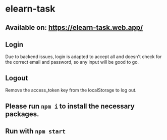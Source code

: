 # elearn-task

## Available on: https://elearn-task.web.app/

## Login

Due to backend issues, login is adapted to accept all and doesn't check for the correct email and password, so any input will be good to go.

## Logout

Remove the access_token key from the localStorage to log out.

## Please run `npm i` to install the necessary packages.

## Run with `npm start`
